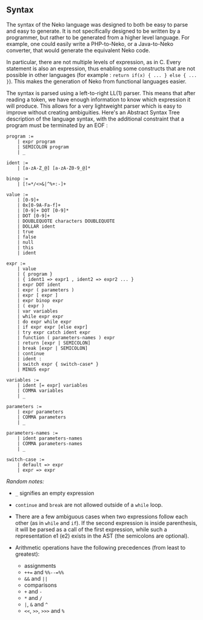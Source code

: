 
## Syntax

The syntax of the Neko language was designed to both be easy to parse and easy to generate. It is not specifically designed to be written by a programmer, but rather to be generated from a higher level language. For example, one could easily write a PHP-to-Neko, or a Java-to-Neko converter, that would generate the equivalent Neko code.

In particular, there are not multiple levels of expression, as in C. Every statement is also an expression, thus enabling some constructs that are not possible in other languages (for example : `return if(x) { ... } else { ... }`). This makes the generation of Neko from functional languages easier.

The syntax is parsed using a left-to-right LL(1) parser. This means that after reading a token, we have enough information to know which expression it will produce. This allows for a very lightweight parser which is easy to improve without creating ambiguities. Here's an Abstract Syntax Tree description of the language syntax, with the additional constraint that a program must be terminated by an EOF :

```
program :=
	| expr program
	| SEMICOLON program
	| _

ident :=
	| [a-zA-Z_@] [a-zA-Z0-9_@]*

binop :=
	| [!=*/<>&|^%+:-]+

value :=
	| [0-9]+
	| 0x[0-9A-Fa-f]+
	| [0-9]+ DOT [0-9]*
	| DOT [0-9]+
	| DOUBLEQUOTE characters DOUBLEQUOTE
	| DOLLAR ident
	| true
	| false
	| null
	| this
	| ident

expr :=
	| value
	| { program }
	| { ident1 => expr1 , ident2 => expr2 ... }
	| expr DOT ident
	| expr ( parameters )
	| expr [ expr ]
	| expr binop expr
	| ( expr )
	| var variables
	| while expr expr
	| do expr while expr
	| if expr expr [else expr]
	| try expr catch ident expr
	| function ( parameters-names ) expr
	| return [expr | SEMICOLON]
	| break [expr | SEMICOLON]
	| continue
	| ident :
	| switch expr { switch-case* }
	| MINUS expr

variables :=
	| ident [= expr] variables
	| COMMA variables
	| _

parameters :=
	| expr parameters
	| COMMA parameters
	| _

parameters-names :=
	| ident parameters-names
	| COMMA parameters-names
	| _

switch-case :=
	| default => expr
	| expr => expr
```

*Random notes:*

- `_` signifies an empty expression

- `continue` and `break` are not allowed outside of a `while` loop.

- There are a few ambiguous cases when two expressions follow each other (as in `while` and `if`). If the second expression is inside parenthesis, it will be parsed as a call of the first expression, while
such a representation e1 (e2) exists in the AST (the semicolons are optional).

- Arithmetic operations have the following precedences (from least to greatest):

	- assignments
	- `++=` and `%%--=%%`
	- `&&` and `||`
	- comparisons
	- `+` and `-`
	- `*` and `/`
	- `|`, `&` and `^`
	- `<<`, `>>`, `>>>` and `%`

